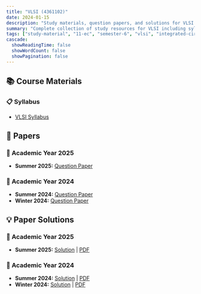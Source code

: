```yaml
---
title: "VLSI (4361102)"
date: 2024-01-15
description: "Study materials, question papers, and solutions for VLSI (4361102) - Electronics & Communication Engineering, Semester 6"
summary: "Complete collection of study resources for VLSI including syllabus, question papers from 2024-2025, and detailed solutions"
tags: ["study-material", "11-ec", "semester-6", "vlsi", "integrated-circuits", "4361102"]
cascade:
  showReadingTime: false
  showWordCount: false
  showPagination: false
---
```


## 📚 Course Materials

### 📋 Syllabus

- [VLSI Syllabus](4361102.pdf)

## 📝 Papers

### 📅 Academic Year 2025

- **Summer 2025:** [Question Paper](4361102-Summer-2025.pdf)

### 📅 Academic Year 2024  

- **Summer 2024:** [Question Paper](4361102-Summer-2024.pdf)
- **Winter 2024:** [Question Paper](4361102-Winter-2024.pdf)

## 💡 Paper Solutions

### 📅 Academic Year 2025

- **Summer 2025:** [Solution](4361102-summer-2025-solution) | [PDF](4361102-summer-2025-solution.pdf)

### 📅 Academic Year 2024

- **Summer 2024:** [Solution](4361102-summer-2024-solution) | [PDF](4361102-summer-2024-solution.pdf)
- **Winter 2024:** [Solution](4361102-winter-2024-solution) | [PDF](4361102-winter-2024-solution.pdf)
